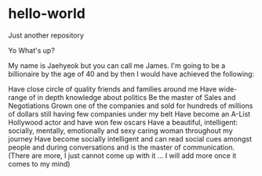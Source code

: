 # hello-world
Just another repository

Yo What's up? 

My name is Jaehyeok but you can call me James. I'm going to be a billionaire by the age of 40 and by then I would have achieved the following:

Have close circle of quality friends and families around me
Have wide-range of in depth knowledge about politics
Be the master of Sales and Negotiations
Grown one of the companies and sold for hundreds of millions of dollars still having few companies under my belt
Have become an A-List Hollywood actor and have won few oscars
Have a beautiful, intelligent: socially, mentally, emotionally and sexy caring woman throughout my journey
Have become socially intelligent and can read social cues amongst people and during conversations and is the master of communication.
(There are more, I just cannot come up with it ... I will add more once it comes to my mind)
